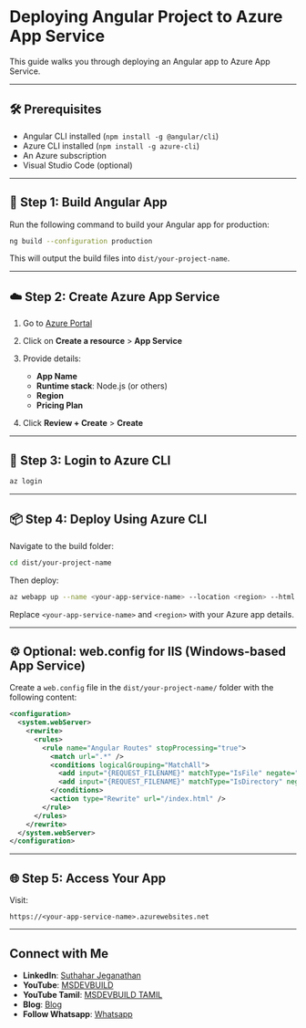 
# Deploying Angular Project to Azure App Service

This guide walks you through deploying an Angular app to Azure App Service.

---

## 🛠️ Prerequisites

- Angular CLI installed (`npm install -g @angular/cli`)
- Azure CLI installed (`npm install -g azure-cli`)
- An Azure subscription
- Visual Studio Code (optional)

---

## 🚀 Step 1: Build Angular App

Run the following command to build your Angular app for production:

```bash
ng build --configuration production
````

This will output the build files into `dist/your-project-name`.

---

## ☁️ Step 2: Create Azure App Service

1. Go to [Azure Portal](https://portal.azure.com)
2. Click on **Create a resource** > **App Service**
3. Provide details:

   * **App Name**
   * **Runtime stack**: Node.js (or others)
   * **Region**
   * **Pricing Plan**
4. Click **Review + Create** > **Create**

---

## 🔐 Step 3: Login to Azure CLI

```bash
az login
```

---

## 📦 Step 4: Deploy Using Azure CLI

Navigate to the build folder:

```bash
cd dist/your-project-name
```

Then deploy:

```bash
az webapp up --name <your-app-service-name> --location <region> --html
```

Replace `<your-app-service-name>` and `<region>` with your Azure app details.

---

## ⚙️ Optional: web.config for IIS (Windows-based App Service)

Create a `web.config` file in the `dist/your-project-name/` folder with the following content:

```xml
<configuration>
  <system.webServer>
    <rewrite>
      <rules>
        <rule name="Angular Routes" stopProcessing="true">
          <match url=".*" />
          <conditions logicalGrouping="MatchAll">
            <add input="{REQUEST_FILENAME}" matchType="IsFile" negate="true" />
            <add input="{REQUEST_FILENAME}" matchType="IsDirectory" negate="true" />
          </conditions>
          <action type="Rewrite" url="/index.html" />
        </rule>
      </rules>
    </rewrite>
  </system.webServer>
</configuration>
```

---

## 🌐 Step 5: Access Your App

Visit:

```
https://<your-app-service-name>.azurewebsites.net
```

---

## Connect with Me
- **LinkedIn**: [Suthahar Jeganathan](https://www.linkedin.com/in/jssuthahar/)
- **YouTube**: [MSDEVBUILD](https://www.youtube.com/@MSDEVBUILD)
- **YouTube Tamil**: [MSDEVBUILD TAMIL](https://www.youtube.com/@MSDEVBUILDTamil)
- **Blog**: [Blog](https://www.msdevbuild.com/)
- **Follow Whatsapp**: [Whatsapp](https://www.whatsapp.com/channel/0029Va5j2rHEFeXcTlUhQB0J)
